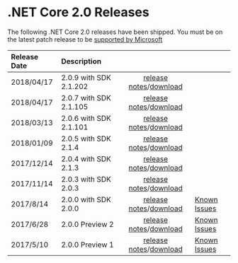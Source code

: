 # .NET Core 2.0 Releases

The following .NET Core 2.0 releases have been shipped. You must be on the latest patch release to be [supported by Microsoft](../../microsoft-support.md)

| Release Date | Description |  |  |
| :-- | :-- | :--: | :-- |
| 2018/04/17 | 2.0.9 with SDK 2.1.202 | [release notes](2.0.9.md)/[download](../download-archives/2.0.9-download.md) | |
| 2018/04/17 | 2.0.7 with SDK 2.1.105 | [release notes](2.0.7.md)/[download](../download-archives/2.0.7-download.md) | |
| 2018/03/13 | 2.0.6 with SDK 2.1.101 | [release notes](2.0.6.md)/[download](../download-archives/2.0.6-download.md) | |
| 2018/01/09 | 2.0.5 with SDK 2.1.4 | [release notes](2.0.5.md)/[download](../download-archives/2.0.5-download.md) | |
| 2017/12/14 | 2.0.4 with SDK 2.1.3 | [release notes](2.0.4.md)/[download](../download-archives/2.0.4-download.md) | |
| 2017/11/14 | 2.0.3 with SDK 2.0.3 | [release notes](2.0.3.md)/[download](../download-archives/2.0.3.md) | |
| 2017/8/14 | 2.0.0 with SDK 2.0.0 | [release notes](2.0.0.md)/[download](../download-archives/2.0.0-download.md) | [Known Issues](2.0.0-known-issues.md)|
| 2017/6/28 | 2.0.0 Preview 2 | [release notes](2.0.0-preview2.md)/[download](../download-archives/2.0.0-preview2-download.md) | [Known Issues](2.0.0-preview2-known-issues.md)|
| 2017/5/10 | 2.0.0 Preview 1 | [release notes](2.0.0-preview1.md)/[download](../download-archives/2.0.0-preview1-download.md) | [Known Issues](2.0.0-preview1-known-issues.md)|
